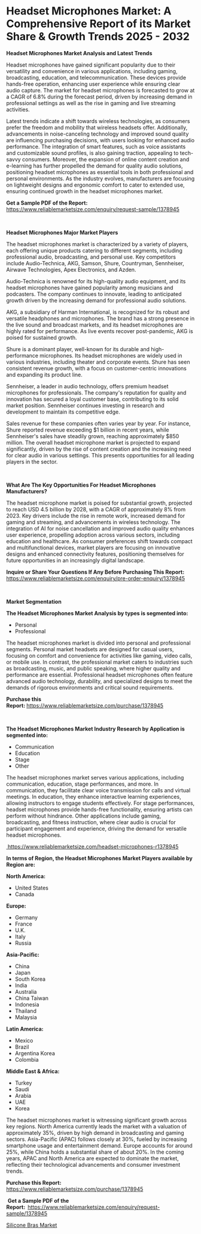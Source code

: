 <p><h1>Headset Microphones Market: A Comprehensive Report of its Market Share & Growth Trends 2025 - 2032</h1></p><p><strong>Headset Microphones Market Analysis and Latest Trends</strong></p>
<p><p>Headset microphones have gained significant popularity due to their versatility and convenience in various applications, including gaming, broadcasting, education, and telecommunication. These devices provide hands-free operation, enhancing user experience while ensuring clear audio capture. The market for headset microphones is forecasted to grow at a CAGR of 6.8% during the forecast period, driven by increasing demand in professional settings as well as the rise in gaming and live streaming activities.</p><p>Latest trends indicate a shift towards wireless technologies, as consumers prefer the freedom and mobility that wireless headsets offer. Additionally, advancements in noise-canceling technology and improved sound quality are influencing purchasing decisions, with users looking for enhanced audio performance. The integration of smart features, such as voice assistants and customizable sound profiles, is also gaining traction, appealing to tech-savvy consumers. Moreover, the expansion of online content creation and e-learning has further propelled the demand for quality audio solutions, positioning headset microphones as essential tools in both professional and personal environments. As the industry evolves, manufacturers are focusing on lightweight designs and ergonomic comfort to cater to extended use, ensuring continued growth in the headset microphones market.</p></p>
<p><strong>Get a Sample PDF of the Report:&nbsp;</strong> <a href="https://www.reliablemarketsize.com/enquiry/request-sample/1378945?utm_campaign=1889&utm_medium=2&utm_source=Github&utm_content=ia&utm_term=04042025&utm_id=headset-microphones">https://www.reliablemarketsize.com/enquiry/request-sample/1378945</a></p>
<p>&nbsp;</p>
<p><strong>Headset Microphones Major Market Players</strong></p>
<p><p>The headset microphones market is characterized by a variety of players, each offering unique products catering to different segments, including professional audio, broadcasting, and personal use. Key competitors include Audio-Technica, AKG, Samson, Shure, Countryman, Sennheiser, Airwave Technologies, Apex Electronics, and Azden.</p><p>Audio-Technica is renowned for its high-quality audio equipment, and its headset microphones have gained popularity among musicians and podcasters. The company continues to innovate, leading to anticipated growth driven by the increasing demand for professional audio solutions.</p><p>AKG, a subsidiary of Harman International, is recognized for its robust and versatile headphones and microphones. The brand has a strong presence in the live sound and broadcast markets, and its headset microphones are highly rated for performance. As live events recover post-pandemic, AKG is poised for sustained growth.</p><p>Shure is a dominant player, well-known for its durable and high-performance microphones. Its headset microphones are widely used in various industries, including theater and corporate events. Shure has seen consistent revenue growth, with a focus on customer-centric innovations and expanding its product line.</p><p>Sennheiser, a leader in audio technology, offers premium headset microphones for professionals. The company's reputation for quality and innovation has secured a loyal customer base, contributing to its solid market position. Sennheiser continues investing in research and development to maintain its competitive edge.</p><p>Sales revenue for these companies often varies year by year. For instance, Shure reported revenue exceeding $1 billion in recent years, while Sennheiser's sales have steadily grown, reaching approximately $850 million. The overall headset microphone market is projected to expand significantly, driven by the rise of content creation and the increasing need for clear audio in various settings. This presents opportunities for all leading players in the sector.</p></p>
<p>&nbsp;</p>
<p><strong>What Are The Key Opportunities For Headset Microphones Manufacturers?</strong></p>
<p><p>The headset microphone market is poised for substantial growth, projected to reach USD 4.5 billion by 2028, with a CAGR of approximately 8% from 2023. Key drivers include the rise in remote work, increased demand for gaming and streaming, and advancements in wireless technology. The integration of AI for noise cancellation and improved audio quality enhances user experience, propelling adoption across various sectors, including education and healthcare. As consumer preferences shift towards compact and multifunctional devices, market players are focusing on innovative designs and enhanced connectivity features, positioning themselves for future opportunities in an increasingly digital landscape.</p></p>
<p><strong>Inquire or Share Your Questions If Any Before Purchasing This Report:</strong> <a href="https://www.reliablemarketsize.com/enquiry/pre-order-enquiry/1378945?utm_campaign=1889&utm_medium=2&utm_source=Github&utm_content=ia&utm_term=04042025&utm_id=headset-microphones">https://www.reliablemarketsize.com/enquiry/pre-order-enquiry/1378945</a></p>
<p>&nbsp;</p>
<p><strong>Market Segmentation</strong></p>
<p><strong>The Headset Microphones Market Analysis by types is segmented into:</strong></p>
<p><ul><li>Personal</li><li>Professional</li></ul></p>
<p><p>The headset microphones market is divided into personal and professional segments. Personal market headsets are designed for casual users, focusing on comfort and convenience for activities like gaming, video calls, or mobile use. In contrast, the professional market caters to industries such as broadcasting, music, and public speaking, where higher quality and performance are essential. Professional headset microphones often feature advanced audio technology, durability, and specialized designs to meet the demands of rigorous environments and critical sound requirements.</p></p>
<p><strong>Purchase this Report:&nbsp;</strong><a href="https://www.reliablemarketsize.com/purchase/1378945?utm_campaign=1889&utm_medium=2&utm_source=Github&utm_content=ia&utm_term=04042025&utm_id=headset-microphones">https://www.reliablemarketsize.com/purchase/1378945</a></p>
<p>&nbsp;</p>
<p><strong>The Headset Microphones Market Industry Research by Application is segmented into:</strong></p>
<p><ul><li>Communication</li><li>Education</li><li>Stage</li><li>Other</li></ul></p>
<p><p>The headset microphones market serves various applications, including communication, education, stage performances, and more. In communication, they facilitate clear voice transmission for calls and virtual meetings. In education, they enhance interactive learning experiences, allowing instructors to engage students effectively. For stage performances, headset microphones provide hands-free functionality, ensuring artists can perform without hindrance. Other applications include gaming, broadcasting, and fitness instruction, where clear audio is crucial for participant engagement and experience, driving the demand for versatile headset microphones.</p></p>
<p><a href="https://www.reliablemarketsize.com/headset-microphones-r1378945?utm_campaign=1889&utm_medium=2&utm_source=Github&utm_content=ia&utm_term=04042025&utm_id=headset-microphones">&nbsp;https://www.reliablemarketsize.com/headset-microphones-r1378945</a></p>
<p><strong>In terms of Region, the Headset Microphones Market Players available by Region are:</strong></p>
<p>
    <p> <strong> North America: </strong>
        <ul>
            <li>United States</li>
            <li>Canada</li>
        </ul>
        </p> 
    <p> <strong> Europe: </strong>
        <ul>
            <li>Germany</li>
            <li>France</li>
            <li>U.K.</li>
            <li>Italy</li>
            <li>Russia</li>
        </ul>
        </p> 
    <p> <strong> Asia-Pacific: </strong>
        <ul>
            <li>China</li>
            <li>Japan</li>
            <li>South Korea</li>
            <li>India</li>
            <li>Australia</li>
            <li>China Taiwan</li>
            <li>Indonesia</li>
            <li>Thailand</li>
            <li>Malaysia</li>
        </ul>
        </p> 
    <p> <strong> Latin America: </strong>
        <ul>
            <li>Mexico</li>
            <li>Brazil</li>
            <li>Argentina Korea</li>
            <li>Colombia</li>
        </ul>
        </p> 
    <p> <strong> Middle East & Africa: </strong>
        <ul>
            <li>Turkey</li>
            <li>Saudi</li>
            <li>Arabia</li>
            <li>UAE</li>
            <li>Korea</li>
        </ul>
    </p>
    </p>
<p><p>The headset microphones market is witnessing significant growth across key regions. North America currently leads the market with a valuation of approximately 35%, driven by high demand in broadcasting and gaming sectors. Asia-Pacific (APAC) follows closely at 30%, fueled by increasing smartphone usage and entertainment demand. Europe accounts for around 25%, while China holds a substantial share of about 20%. In the coming years, APAC and North America are expected to dominate the market, reflecting their technological advancements and consumer investment trends.</p></p>
<p><strong>Purchase this Report: </strong><a href="https://www.reliablemarketsize.com/purchase/1378945?utm_campaign=1889&utm_medium=2&utm_source=Github&utm_content=ia&utm_term=04042025&utm_id=headset-microphones">https://www.reliablemarketsize.com/purchase/1378945</a></p>
<p>&nbsp;<strong>Get a Sample PDF of the Report:&nbsp;&nbsp;</strong><a href="https://www.reliablemarketsize.com/enquiry/request-sample/1378945?utm_campaign=1889&utm_medium=2&utm_source=Github&utm_content=ia&utm_term=04042025&utm_id=headset-microphones">https://www.reliablemarketsize.com/enquiry/request-sample/1378945</a></p>
<p><strong></strong></p>
<p><p><a href="https://github.com/prosalinda88/Market-Research-Report-List-7/blob/main/silicone-bras-market.md?utm_campaign=1889&utm_medium=2&utm_source=Github&utm_content=ia&utm_term=04042025&utm_id=headset-microphones">Silicone Bras Market</a></p></p>